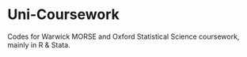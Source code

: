 # Uni-Coursework
Codes for Warwick MORSE and Oxford Statistical Science coursework, mainly in R & Stata.
